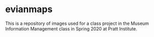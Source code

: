 # evianmaps
This is a repository of images used for a class project in the Museum Information Management class in Spring 2020 at Pratt Institute.

